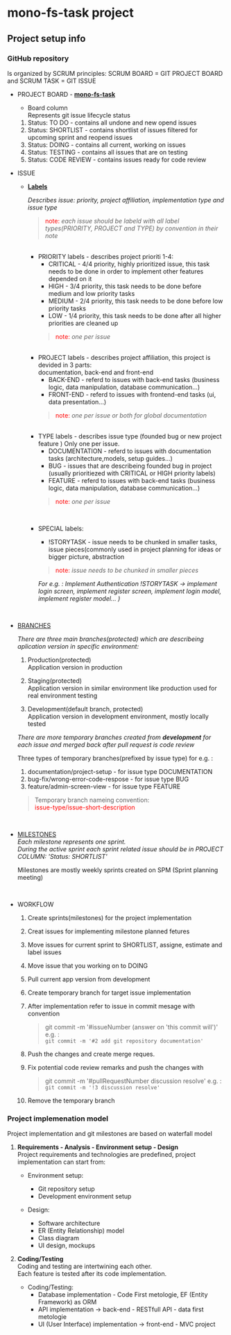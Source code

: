 # mono-fs-task project

## Project setup info
### GitHub repository  
  Is organized by SCRUM principles: SCRUM BOARD = GIT PROJECT BOARD and SCRUM TASK = GIT ISSUE  
    
  * PROJECT BOARD - **[mono-fs-task](https://github.com/andbaric/mono-fs-task/projects/1)**

    * Board column  
    Represents git issue lifecycle status
    1. Status: TO DO - contains all undone and new opend issues
    2. Status: SHORTLIST - contains shortlist of issues filtered for upcoming sprint and reopend issues
    3. Status: DOING - contains all current, working on issues
    4. Status: TESTING - contains all issues that are on testing
    5. Status: CODE REVIEW - contains issues ready for code review

  * ISSUE  
    * **[Labels](https://github.com/andbaric/mono-fs-task/labels)**  

      *Describes issue: priority, project affiliation, implementation type and issue type* 
      > <span style="color:red;">note:</span> *each issue should be labeld with all label types(PRIORITY, PROJECT and TYPE) by convention in their note*
      
      <br />

      * PRIORITY labels - describes project prioriti 1-4:  
        * CRITICAL - 4/4 priority, highly prioritized issue, this task needs to be done in order to implement other features depended on it
        * HIGH - 3/4 priority, this task  needs to be done before medium and low priority tasks
        * MEDIUM - 2/4 priority, this task needs to be done before low priority tasks
        * LOW - 1/4 priority, this task needs to be done after all higher priorities are cleaned up
        > <span style="color:red;">note:</span> *one per issue*

      <br />

      * PROJECT labels - describes project affiliation, this project is devided in 3 parts:  
      documentation, back-end and front-end  
        * BACK-END - referd to issues with back-end tasks (business logic, data manipulation, database communication...)
        * FRONT-END - referd to issues with frontend-end tasks (ui, data presentation...) 
        > <span style="color:red;">note:</span> *one per issue or both for global documentation*

      <br />
      
      * TYPE labels - describes issue type (founded bug or new project feature )
      Only one per issue.
        * DOCUMENTATION - referd to issues with documentation tasks (architecture,models, setup guides...)
        * BUG - issues that are describeing founded bug in project (usually prioritiezed with CRITICAL or HIGH priority labels)
        * FEATURE - referd to issues with back-end tasks (business logic, data manipulation, database communication...)
        > <span style="color:red;">note:</span> *one per issue*

      <br />

      * SPECIAL labels:
        * !STORYTASK - issue needs to be chunked in smaller tasks, issue pieces(commonly used in project planning for ideas or bigger picture, abstraction
        > <span style="color:red;">note:</span> *issue needs to be chunked in smaller pieces*

        *For e.g. : Implement Authentication !STORYTASK -> implement login screen, implement register screen, implement login model, implement register model... )*

      <br />
      
  * [BRANCHES](https://github.com/andbaric/mono-fs-task/branches)  
  
    *There are three main branches(protected) which are describeing aplication version in specific environment:* 

    1. Production(protected)  
      Application version in production

    2. Staging(protected)  
      Application version in similar environment like production used for real environment testing
    
    3. Development(default branch, protected)  
      Application version in development environment, mostly locally tested

      *There are more temporary branches created from **development** for each issue and merged back after pull request is code review*  

    Three types of temporary branches(prefixed by issue type) for e.g. :
      1. documentation/project-setup - for issue type DOCUMENTATION
      2. bug-fix/wrong-error-code-respose - for issue type BUG
      3. feature/admin-screen-view - for issue type FEATURE

      > Temporary branch nameing convention:  
      <span style="color:red;">issue-type/issue-short-description</span> 

    <br />

  * [MILESTONES](https://github.com/andbaric/mono-fs-task/milestones)  
    *Each milestone represents one sprint.  
    During the active sprint each sprint related issue should be in PROJECT COLUMN: 'Status: SHORTLIST'*

    Milestones are mostly weekly sprints created on SPM (Sprint planning meeting)

    <br />


  * WORKFLOW
    
    1. Create sprints(milestones) for the project implementation
    2. Creat issues for implementing milestone planned fetures
    3. Move issues for current sprint to SHORTLIST, assigne, estimate and label issues
    4. Move issue that you working on to DOING
    5. Pull current app version from development 
    6. Create temporary branch for target issue implementation
    7. After implementation refer to issue in commit mesage with convention  

        > git commit -m '#issueNumber (answer on 'this commit will')' 
        e.g. :  
        <code>git commit -m '#2 add git repository documentation'</code> 
    8. Push the changes and create merge reques.
    9. Fix potential code review remarks and push the changes with

       > git commit -m '#pullRequestNumber discussion resolve' 
        e.g. :  
        <code>git commit -m '!3 discussion resolve'</code> 
    10. Remove the temporary branch


### Project implemenation model
Project implementation and git milestones are based on waterfall model
1. **Requirements - Analysis - Environment setup - Design**  
   Project requirements and technologies are predefined, project implementation can start from:  
   * Environment setup: 
      - Git repository setup
      - Development environment setup

    * Design:
      - Software architecture
      - ER (Entity Relationship) model
      - Class diagram
      - UI design, mockups

2. **Coding/Testing**  
   Coding and testing are intertwining each other.  
   Each feature is tested after its code implementation.  
   * Coding/Testing:
      - Database implementation - Code First metologie, EF (Entity Framework) as ORM
      - API implementation -> back-end - RESTfull API - data first metologie
      - UI (User Interface) implementation -> front-end - MVC project
